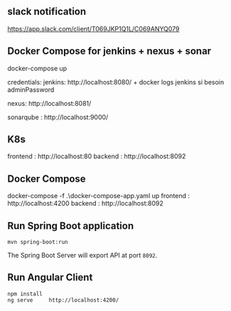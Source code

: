 ## slack notification 
https://app.slack.com/client/T069JKP1Q1L/C069ANYQ079

## Docker Compose for jenkins + nexus + sonar
docker-compose up

credentials:
jenkins: http://localhost:8080/    + docker logs jenkins si besoin adminPassword

nexus: http://localhost:8081/ 

sonarqube : http://localhost:9000/ 

## K8s
frontend : http://localhost:80
backend : http://localhost:8092

## Docker Compose
docker-compose -f .\docker-compose-app.yaml up
frontend : http://localhost:4200
backend : http://localhost:8092 
 

## Run Spring Boot application
```
mvn spring-boot:run
```
The Spring Boot Server will export API at port `8092`.

## Run Angular Client
```
npm install
ng serve     http://localhost:4200/
```
